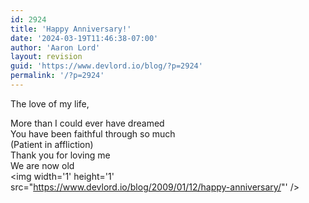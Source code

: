 ```yaml
---
id: 2924
title: 'Happy Anniversary!'
date: '2024-03-19T11:46:38-07:00'
author: 'Aaron Lord'
layout: revision
guid: 'https://www.devlord.io/blog/?p=2924'
permalink: '/?p=2924'
---
```


<a href="/blog/wp-content/uploads/2011/10/2802402388_487f1924a3_b.jpg"><img src="/blog/wp-content/uploads/2011/10/2802402388_487f1924a3_b.jpg?w=199" border="0" alt="" /></a><br />The love of my life,<div>More than I could ever have dreamed<br /><div>You have been faithful through so much</div><div>(Patient in affliction)</div><div>Thank you for loving me</div><div>We are now old</div></div><div class="blogger-post-footer"><img width='1' height='1' src="https://www.devlord.io/blog/2009/01/12/happy-anniversary/"' /></div>